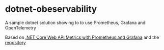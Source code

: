 # dotnet-obeservability
A sample dotnet solution showing to to use Prometheus, Grafana and OpenTelemetry

Based on [.NET Core Web API Metrics with Prometheus and Grafana](https://dale-bingham-soteriasoftware.medium.com/net-core-web-api-metrics-with-prometheus-and-grafana-fe84a52d9843) and the [repository](https://github.com/Cingulara/dotnet-core-prometheus-grafana/tree/master/peopleapi)
